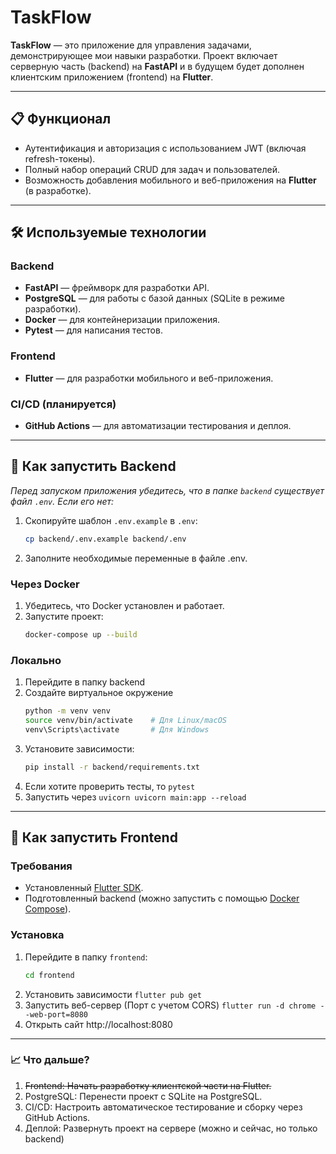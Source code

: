 # TaskFlow

**TaskFlow** — это приложение для управления задачами, демонстрирующее мои навыки разработки. Проект включает серверную часть (backend) на **FastAPI** и в будущем будет дополнен клиентским приложением (frontend) на **Flutter**.

---

## 📋 Функционал

- Аутентификация и авторизация с использованием JWT (включая refresh-токены).
- Полный набор операций CRUD для задач и пользователей.
- Возможность добавления мобильного и веб-приложения на **Flutter** (в разработке).

---

## 🛠 Используемые технологии

### Backend
- **FastAPI** — фреймворк для разработки API.
- **PostgreSQL** — для работы с базой данных (SQLite в режиме разработки).
- **Docker** — для контейнеризации приложения.
- **Pytest** — для написания тестов.

### Frontend
- **Flutter** — для разработки мобильного и веб-приложения.

### CI/CD (планируется)
- **GitHub Actions** — для автоматизации тестирования и деплоя.

---

## 🚀 Как запустить Backend

*Перед запуском приложения убедитесь, что в папке `backend` существует файл `.env`. Если его нет:*
1. Скопируйте шаблон `.env.example` в `.env`:
   ```bash
   cp backend/.env.example backend/.env
2. Заполните необходимые переменные в файле .env.
   
### Через Docker
1. Убедитесь, что Docker установлен и работает.
2. Запустите проект:
   ```bash
   docker-compose up --build

### Локально
1. Перейдите в папку backend
2. Создайте виртуальное окружение
   ```bash
   python -m venv venv
   source venv/bin/activate    # Для Linux/macOS
   venv\Scripts\activate       # Для Windows
4. Установите зависимости:
   ```bash
   pip install -r backend/requirements.txt
5. Если хотите проверить тесты, то ```pytest```
6. Запустить через ```uvicorn uvicorn main:app --reload```

---

## 🚀 Как запустить Frontend
### Требования
- Установленный [Flutter SDK](https://flutter.dev/docs/get-started/install).
- Подготовленный backend (можно запустить с помощью [Docker Compose](../backend/README.md)).
### Установка
1. Перейдите в папку `frontend`:
   ```bash
   cd frontend
2. Установить зависимости ```flutter pub get```
3. Запустить веб-сервер (Порт с учетом CORS) ```flutter run -d chrome --web-port=8080```
4. Открыть сайт http://localhost:8080

---

### **📈 Что дальше?**

1. ~~Frontend: Начать разработку клиентской части на Flutter.~~
2. PostgreSQL: Перенести проект с SQLite на PostgreSQL.
3. CI/CD: Настроить автоматическое тестирование и сборку через GitHub Actions.
4. Деплой: Развернуть проект на сервере (можно и сейчас, но только backend)
